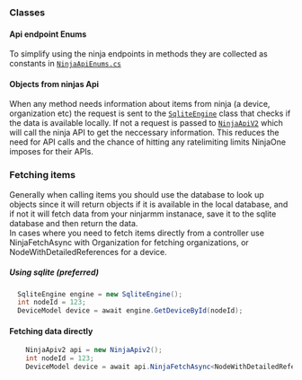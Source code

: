﻿
### Classes
#### Api endpoint Enums
To simplify using the ninja endpoints in methods they are collected as constants in [`NinjaApiEnums.cs`](../src/Ninja/NinjaApiEnums.cs) 

#### Objects from ninjas Api

When any method needs information about items from ninja (a device, organization etc) the request is sent to the [`SqliteEngine`](../src/Database/SqliteEngine.cs) class that checks if the data is available locally. If not a request is passed to [`NinjaApiV2`](../src/Ninja/NinjaApiv2.cs) which will call the ninja API to get the neccessary information. This reduces the need for API calls and the chance of hitting any ratelimiting limits NinjaOne imposes for their APIs.


### Fetching items

Generally when calling items you should use the database to look up objects since it will return objects if it is available in the local database, and if not it will fetch data from your ninjarmm instanace, save it to the sqlite database and then return the data.   
In cases where you need to fetch items directly from a controller use NinjaFetchAsync<T> with Organization for fetching organizations, or NodeWithDetailedReferences for a device.

##### Using sqlite (preferred)
  ```csharp
    SqliteEngine engine = new SqliteEngine();
    int nodeId = 123;
    DeviceModel device = await engine.GetDeviceById(nodeId);
```
  
#### Fetching data directly
```csharp
    NinjaApiv2 api = new NinjaApiv2();
    int nodeId = 123;
    DeviceModel device = await api.NinjaFetchAsync<NodeWithDetailedReferences>(NinjaApiEndpoint.getDevice, nodeId);
```
  
